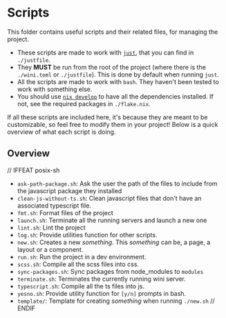 # Scripts
This folder contains useful scripts and their related files, for managing the project.

- These scripts are made to work with [`just`](https://github.com/casey/just), that you can find in `./justfile`.
- They **MUST** be run from the root of the project (where there is the `./wini.toml` or `./justfile`). This is done by default when running `just`.
- All the scripts are made to work with `bash`. They haven't been tested to work with something else.
- You should use [`nix develop`](https://nixos.org/learn) to have all the dependencies installed. If not, see the required packages in `./flake.nix`.

If all these scripts are included here, it's because they are meant to be customizable, so feel free to modify them in your project!
Below is a quick overview of what each script is doing.

## Overview
// IFFEAT posix-sh
- `ask-path-package.sh`: Ask the user the path of the files to include from the javascript package they installed
- `clean-js-without-ts.sh`: Clean javascript files that don't have an associated typescript file.
- `fmt.sh`: Format files of the project
- `launch.sh`: Terminate all the running servers and launch a new one
- `lint.sh`: Lint the project
- `log.sh`: Provide utilities function for other scripts. 
- `new.sh`: Creates a new *something*. This *something* can be, a page, a layout or a component.
- `run.sh`: Run the project in a dev environment.
- `scss.sh`: Compile all the scss files into css.
- `sync-packages.sh`: Sync packages from node_modules to `modules`
- `terminate.sh`: Terminates the currently running wini server.
- `typescript.sh`: Compile all the ts files into js.
- `yesno.sh`: Provide utility function for `[y/n]` prompts in bash.
- `template/`: Template for creating *something* when running `./new.sh`
// ENDIF
